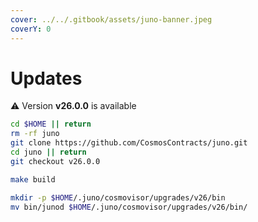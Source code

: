 ```yaml
---
cover: ../../.gitbook/assets/juno-banner.jpeg
coverY: 0
---
```


# Updates

⚠️ Version **v26.0.0** is available

```bash
cd $HOME || return
rm -rf juno
git clone https://github.com/CosmosContracts/juno.git
cd juno || return
git checkout v26.0.0

make build

mkdir -p $HOME/.juno/cosmovisor/upgrades/v26/bin
mv bin/junod $HOME/.juno/cosmovisor/upgrades/v26/bin/
```
